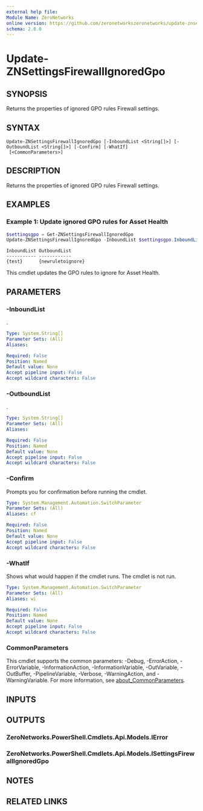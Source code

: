 ```yaml
---
external help file:
Module Name: ZeroNetworks
online version: https://github.com/zeronetworkszeronetworks/update-znsettingsfirewallignoredgpo
schema: 2.0.0
---
```


# Update-ZNSettingsFirewallIgnoredGpo

## SYNOPSIS
Returns the properties of ignored GPO rules Firewall settings.

## SYNTAX

```
Update-ZNSettingsFirewallIgnoredGpo [-InboundList <String[]>] [-OutboundList <String[]>] [-Confirm] [-WhatIf]
 [<CommonParameters>]
```

## DESCRIPTION
Returns the properties of ignored GPO rules Firewall settings.

## EXAMPLES

### Example 1: Update ignored GPO rules for Asset Health
```powershell
$settingsgpo = Get-ZNSettingsFirewallIgnoredGpo
Update-ZNSettingsFirewallIgnoredGpo -InboundList $settingsgpo.InboundList -OutboundList @("newruletoignore")
```

```output
InboundList OutboundList
----------- ------------
{test}      {newruletoignore}
```

This cmdlet updates the GPO rules to ignore for Asset Health.

## PARAMETERS

### -InboundList
.

```yaml
Type: System.String[]
Parameter Sets: (All)
Aliases:

Required: False
Position: Named
Default value: None
Accept pipeline input: False
Accept wildcard characters: False
```

### -OutboundList
.

```yaml
Type: System.String[]
Parameter Sets: (All)
Aliases:

Required: False
Position: Named
Default value: None
Accept pipeline input: False
Accept wildcard characters: False
```

### -Confirm
Prompts you for confirmation before running the cmdlet.

```yaml
Type: System.Management.Automation.SwitchParameter
Parameter Sets: (All)
Aliases: cf

Required: False
Position: Named
Default value: None
Accept pipeline input: False
Accept wildcard characters: False
```

### -WhatIf
Shows what would happen if the cmdlet runs.
The cmdlet is not run.

```yaml
Type: System.Management.Automation.SwitchParameter
Parameter Sets: (All)
Aliases: wi

Required: False
Position: Named
Default value: None
Accept pipeline input: False
Accept wildcard characters: False
```

### CommonParameters
This cmdlet supports the common parameters: -Debug, -ErrorAction, -ErrorVariable, -InformationAction, -InformationVariable, -OutVariable, -OutBuffer, -PipelineVariable, -Verbose, -WarningAction, and -WarningVariable. For more information, see [about_CommonParameters](http://go.microsoft.com/fwlink/?LinkID=113216).

## INPUTS

## OUTPUTS

### ZeroNetworks.PowerShell.Cmdlets.Api.Models.IError

### ZeroNetworks.PowerShell.Cmdlets.Api.Models.ISettingsFirewallIgnoredGpo

## NOTES

## RELATED LINKS

